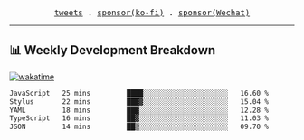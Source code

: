 <p align="center">
  <samp>
    <a href="https://twitter.com/everfu8">tweets</a> .
    <a href="https://ko-fi.com/everfu">sponsor(ko-fi)</a> . 
    <a href="https://s3.qjqq.cn/47/663742bac8e52.webp!color">sponsor(Wechat)</a>
  </samp>
</p>

---

## 📊 Weekly Development Breakdown

[![wakatime](https://wakatime.com/badge/user/0fcef314-a9cd-4509-9880-5cdb2158a775.svg)](https://wakatime.com/@0fcef314-a9cd-4509-9880-5cdb2158a775)

<!--START_SECTION:waka-->

```txt
JavaScript   25 mins         ████░░░░░░░░░░░░░░░░░░░░░   16.60 %
Stylus       22 mins         ███▓░░░░░░░░░░░░░░░░░░░░░   15.04 %
YAML         18 mins         ███░░░░░░░░░░░░░░░░░░░░░░   12.28 %
TypeScript   16 mins         ██▓░░░░░░░░░░░░░░░░░░░░░░   11.03 %
JSON         14 mins         ██▒░░░░░░░░░░░░░░░░░░░░░░   09.70 %
```

<!--END_SECTION:waka-->